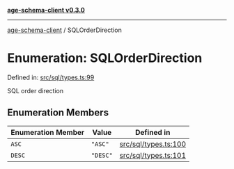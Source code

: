 [**age-schema-client v0.3.0**](../index.md)

***

[age-schema-client](/ageSchemaClient/api-generated/index.md) / SQLOrderDirection

# Enumeration: SQLOrderDirection

Defined in: [src/sql/types.ts:99](https://github.com/standardbeagle/ageSchemaClient/blob/main/src/sql/types.ts#L99)

SQL order direction

## Enumeration Members

| Enumeration Member | Value | Defined in |
| ------ | ------ | ------ |
| <a id="asc"></a> `ASC` | `"ASC"` | [src/sql/types.ts:100](https://github.com/standardbeagle/ageSchemaClient/blob/main/src/sql/types.ts#L100) |
| <a id="desc"></a> `DESC` | `"DESC"` | [src/sql/types.ts:101](https://github.com/standardbeagle/ageSchemaClient/blob/main/src/sql/types.ts#L101) |
